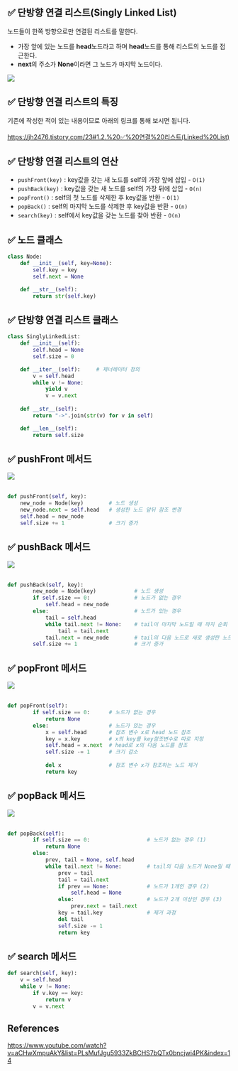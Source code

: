 ## ✅ 단방향 연결 리스트(Singly Linked List)
노드들이 한쪽 방향으로만 연결된 리스트를 말한다.

- 가장 앞에 있는 노드를 **head**노드라고 하며 **head**노드를 통해 리스트의 노드를 접근한다.
- **next**의 주소가 **None**이라면 그 노드가 마지막 노드이다.

<img src = "https://user-images.githubusercontent.com/108064146/192981126-6adc5338-fb2e-43a1-afa1-90526839b442.png">

## ✅ 단방향 연결 리스트의 특징
기존에 작성한 적이 있는 내용이므로 아래의 링크를 통해 보시면 됩니다.   
</br>
<https://jh2476.tistory.com/23#1.2.%20✅%20연결%20리스트(Linked%20List)>

## ✅ 단방향 연결 리스트의 연산
- `pushFront(key)` : key값을 갖는 새 노드를 self의 가장 앞에 삽입 - `O(1)`
- `pushBack(key)` : key값을 갖는 새 노드를 self의 가장 뒤에 삽입 - `O(n)`
- `popFront()` : self의 첫 노드를 삭제한 후 key값을 반환 - `O(1)`
- `popBack()` : self의 마지막 노드를 삭제한 후 key값을 반환 - `O(n)`
- `search(key)` : self에서 key값을 갖는 노드를 찾아 반환 - `O(n)`

## ✅ 노드 클래스

```python
class Node:
    def __init__(self, key=None):
        self.key = key
        self.next = None

    def __str__(self):
        return str(self.key)
```

## ✅ 단방향 연결 리스트 클래스

```python
class SinglyLinkedList:
    def __init__(self):
        self.head = None
        self.size = 0

    def __iter__(self):     # 제너레이터 정의
        v = self.head
        while v != None:
            yield v
            v = v.next
    
    def __str__(self):
        return "->".join(str(v) for v in self)

    def __len__(self):
        return self.size
```

## ✅ pushFront 메서드

<img src = "https://user-images.githubusercontent.com/108064146/192977732-83e0b2c7-b6fc-450d-865f-edf59d1373fd.jpeg"></br></br>

```python
def pushFront(self, key):
    new_node = Node(key)        # 노드 생성
    new_node.next = self.head   # 생성한 노드 앞뒤 참조 변경
    self.head = new_node
    self.size += 1              # 크기 증가
```

## ✅ pushBack 메서드

<img src = "https://user-images.githubusercontent.com/108064146/192978180-4d382871-3247-4d0c-b112-c736ac0a9411.jpeg"></br></br>

```python
def pushBack(self, key):
        new_node = Node(key)            # 노드 생성
        if self.size == 0:              # 노드가 없는 경우
            self.head = new_node
        else:                           # 노드가 있는 경우
            tail = self.head
            while tail.next != None:    # tail이 마지막 노드일 때 까지 순회
                tail = tail.next
            tail.next = new_node        # tail의 다음 노드로 새로 생성한 노드 지정
        self.size += 1                  # 크기 증가
```

## ✅ popFront 메서드

<img src = "https://user-images.githubusercontent.com/108064146/192978280-a347820b-7eca-4412-bfb8-0bd7540d21e5.jpeg"></br></br>

```python
def popFront(self):
        if self.size == 0:      # 노드가 없는 경우
            return None
        else:                   # 노드가 있는 경우
            x = self.head       # 참조 변수 x로 head 노드 참조
            key = x.key         # x의 key를 key참조변수로 따로 지정
            self.head = x.next  # head로 x의 다음 노드를 참조
            self.size -= 1      # 크기 감소
            
            del x               # 참조 변수 x가 참조하는 노드 제거
            return key
```

## ✅ popBack 메서드

<img src = "https://user-images.githubusercontent.com/108064146/192978386-67d83129-992b-4457-9d60-698dd7b73069.jpeg"></br></br>

```python
def popBack(self):
        if self.size == 0:                  # 노드가 없는 경우 (1)
            return None
        else:
            prev, tail = None, self.head 
            while tail.next != None:        # tail의 다음 노드가 None일 때 까지 순회
                prev = tail
                tail = tail.next
                if prev == None:            # 노드가 1개인 경우 (2)
                    self.head = None
                else:                       # 노드가 2개 이상인 경우 (3)
                    prev.next = tail.next
                key = tail.key              # 제거 과정
                del tail
                self.size -= 1
                return key
```

## ✅ search 메서드

```python
def search(self, key):
    v = self.head
    while v != None:
        if v.key == key:
            return v
        v = v.next
```

## References
<https://www.youtube.com/watch?v=aCHwXmpuAkY&list=PLsMufJgu5933ZkBCHS7bQTx0bncjwi4PK&index=14>
